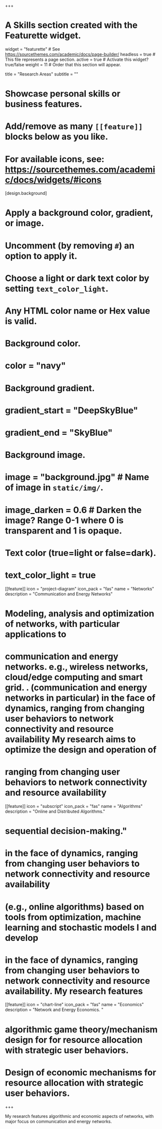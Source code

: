 +++
# A Skills section created with the Featurette widget.
widget = "featurette"  # See https://sourcethemes.com/academic/docs/page-builder/
headless = true  # This file represents a page section.
active = true  # Activate this widget? true/false
weight = 11  # Order that this section will appear.

title = "Research Areas"
subtitle = ""

# Showcase personal skills or business features.
# 
# Add/remove as many `[[feature]]` blocks below as you like.
# 
# For available icons, see: https://sourcethemes.com/academic/docs/widgets/#icons


[design.background]
  # Apply a background color, gradient, or image.
  #   Uncomment (by removing `#`) an option to apply it.
  #   Choose a light or dark text color by setting `text_color_light`.
  #   Any HTML color name or Hex value is valid.

  # Background color.
  # color = "navy"
  
  # Background gradient.
  # gradient_start = "DeepSkyBlue"
  # gradient_end = "SkyBlue"
  
  # Background image.
  # image = "background.jpg"  # Name of image in `static/img/`.
  # image_darken = 0.6  # Darken the image? Range 0-1 where 0 is transparent and 1 is opaque.

  # Text color (true=light or false=dark).
  # text_color_light = true  

[[feature]]
  icon = "project-diagram"
  icon_pack = "fas"
  name = "Networks"
  description = "Communication and Energy Networks"

 # Modeling, analysis and optimization of networks, with particular applications to
 # communication and energy networks. e.g., wireless networks, cloud/edge computing and smart grid.   . (communication and energy networks in particular) in the face of dynamics, ranging from changing user behaviors to network connectivity and resource availability My research aims to optimize the design and operation of 

 # ranging from changing user behaviors to network connectivity and resource availability
  
[[feature]]
  icon = "subscript"
  icon_pack = "fas"
  name = "Algorithms"
  description = "Online and Distributed Algorithms."
# sequential decision-making." 
# in the face of dynamics, ranging from changing user behaviors to network connectivity and resource availability

#  (e.g., online algorithms) based on tools from optimization, machine learning and stochastic models I  and develop 
# in the face of dynamics, ranging from changing user behaviors to network connectivity and resource availability.  My research features 
  
[[feature]]
  icon = "chart-line"
  icon_pack = "fas"
  name = "Economics"
  description = "Network and Energy Economics. "

# algorithmic game theory/mechanism design for  for resource allocation with strategic user behaviors.
# Design of economic mechanisms for resource allocation with strategic user behaviors.

+++

My research features algorithmic and economic aspects of networks, with major focus on communication and energy networks.